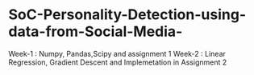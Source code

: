 # SoC-Personality-Detection-using-data-from-Social-Media-

Week-1 : Numpy, Pandas,Scipy and assignment 1
Week-2 : Linear Regression, Gradient Descent and Implemetation in Assignment 2
